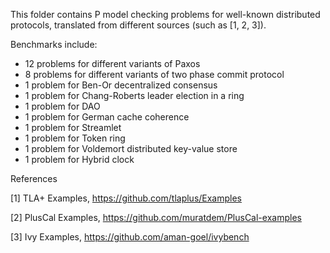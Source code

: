 This folder contains P model checking problems for well-known distributed protocols, translated from different sources
(such as [1, 2, 3]).

Benchmarks include:
- 12 problems for different variants of Paxos
- 8 problems for different variants of two phase commit protocol
- 1 problem for Ben-Or decentralized consensus
- 1 problem for Chang-Roberts leader election in a ring
- 1 problem for DAO
- 1 problem for German cache coherence
- 1 problem for Streamlet
- 1 problem for Token ring
- 1 problem for Voldemort distributed key-value store
- 1 problem for Hybrid clock

References

[1] TLA+ Examples, https://github.com/tlaplus/Examples

[2] PlusCal Examples, https://github.com/muratdem/PlusCal-examples

[3] Ivy Examples, https://github.com/aman-goel/ivybench

